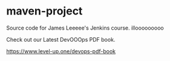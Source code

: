 # maven-project
Source code for James Leeeee's Jenkins course. illooooooooo

Check out our Latest DevOOOps PDF book.

https://www.level-up.one/devops-pdf-book

